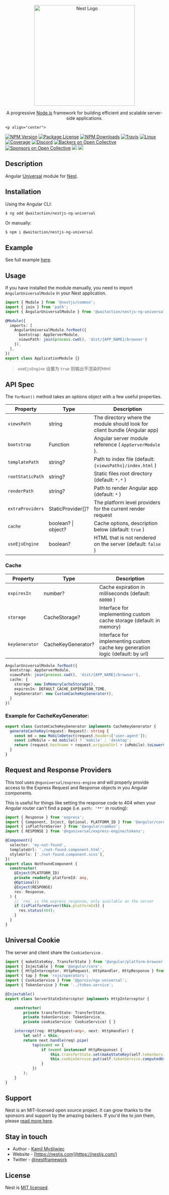 <p align="center">
  <a href="http://nestjs.com/" target="blank"><img src="https://nestjs.com/img/logo_text.svg" width="320" alt="Nest Logo" /></a>
</p>

[travis-image]: https://api.travis-ci.org/nestjs/nest.svg?branch=master
[travis-url]: https://travis-ci.org/nestjs/nest
[linux-image]: https://img.shields.io/travis/nestjs/nest/master.svg?label=linux
[linux-url]: https://travis-ci.org/nestjs/nest

  <p align="center">A progressive <a href="http://nodejs.org" target="blank">Node.js</a> framework for building efficient and scalable server-side applications.</p>

    <p align="center">

<a href="https://www.npmjs.com/~nestjscore"><img src="https://img.shields.io/npm/v/@nestjs/core.svg" alt="NPM Version" /></a>
<a href="https://www.npmjs.com/~nestjscore"><img src="https://img.shields.io/npm/l/@nestjs/core.svg" alt="Package License" /></a>
<a href="https://www.npmjs.com/~nestjscore"><img src="https://img.shields.io/npm/dm/@nestjs/core.svg" alt="NPM Downloads" /></a>
<a href="https://travis-ci.org/nestjs/nest"><img src="https://api.travis-ci.org/nestjs/nest.svg?branch=master" alt="Travis" /></a>
<a href="https://travis-ci.org/nestjs/nest"><img src="https://img.shields.io/travis/nestjs/nest/master.svg?label=linux" alt="Linux" /></a>
<a href="https://coveralls.io/github/nestjs/nest?branch=master"><img src="https://coveralls.io/repos/github/nestjs/nest/badge.svg?branch=master#5" alt="Coverage" /></a>
<a href="https://discord.gg/G7Qnnhy" target="_blank"><img src="https://img.shields.io/badge/discord-online-brightgreen.svg" alt="Discord"/></a>
<a href="https://opencollective.com/nest#backer"><img src="https://opencollective.com/nest/backers/badge.svg" alt="Backers on Open Collective" /></a>
<a href="https://opencollective.com/nest#sponsor"><img src="https://opencollective.com/nest/sponsors/badge.svg" alt="Sponsors on Open Collective" /></a>
  <a href="https://paypal.me/kamilmysliwiec"><img src="https://img.shields.io/badge/Donate-PayPal-dc3d53.svg"/></a>
  <a href="https://twitter.com/nestframework"><img src="https://img.shields.io/twitter/follow/nestframework.svg?style=social&label=Follow"></a>
</p>
  <!--[![Backers on Open Collective](https://opencollective.com/nest/backers/badge.svg)](https://opencollective.com/nest#backer)
  [![Sponsors on Open Collective](https://opencollective.com/nest/sponsors/badge.svg)](https://opencollective.com/nest#sponsor)-->

## Description

Angular [Universal](https://github.com/angular/universal) module for [Nest](https://github.com/nestjs/nest).

## Installation

Using the Angular CLI:

``` bash
$ ng add @waitaction/nestjs-ng-universal
```

Or manually:

``` bash
$ npm i @waitaction/nestjs-ng-universal
```

## Example

See full example [here](https://github.com/kamilmysliwiec/universal-nest).

## Usage

If you have installed the module manually, you need to import `AngularUniversalModule` in your Nest application.

``` typescript
import { Module } from '@nestjs/common';
import { join } from 'path';
import { AngularUniversalModule } from '@waitaction/nestjs-ng-universal';

@Module({
  imports: [
    AngularUniversalModule.forRoot({
      bootstrap: AppServerModule,
      viewsPath: join(process.cwd(), 'dist/{APP_NAME}/browser')
    }),
  ],
})
export class ApplicationModule {}
```

> `useEjsEngine` 设置为 `true` 则输出不渲染的html

## API Spec

The `forRoot()` method takes an options object with a few useful properties.

| Property        | Type           | Description  |
| ------------- | ------------- | ----- |
| `viewsPath` | string | The directory where the module should look for client bundle (Angular app) |
| `bootstrap` | Function      |   Angular server module reference ( `AppServerModule` ). |
| `templatePath` | string?      | Path to index file (default: `{viewsPaths}/index.html` ) |
| `rootStaticPath` | string?    | Static files root directory (default: `*.*` ) |
| `renderPath` | string?    | Path to render Angular app (default: `*` ) |
| `extraProviders` | StaticProvider[]?    | The platform level providers for the current render request |
| `cache` | boolean? \| object?    | Cache options, description below (default: `true` ) |
| `useEjsEngine` | boolean? |  HTML that is not rendered on the server (default: `false` ) |

### Cache

| Property        | Type           | Description  |
| ------------- | ------------- | ----- |
| `expiresIn` | number? | Cache expiration in milliseconds (default: `60000` ) |
| `storage` | CacheStorage?      | Interface for implementing custom cache storage (default: in memory) |
| `keyGenerator` | CacheKeyGenerator?      | Interface for implementing custom cache key generation logic (default: by url) |

``` typescript
AngularUniversalModule.forRoot({
  bootstrap: AppServerModule,
  viewsPath: join(process.cwd(), 'dist/{APP_NAME}/browser'),
  cache: {
    storage: new InMemoryCacheStorage(),
    expiresIn: DEFAULT_CACHE_EXPIRATION_TIME,
    keyGenerator: new CustomCacheKeyGenerator(),
  }
})
```

### Example for CacheKeyGenerator:

``` typescript
export class CustomCacheKeyGenerator implements CacheKeyGenerator {
  generateCacheKey(request: Request): string {
    const md = new MobileDetect(request.headers['user-agent']);
    const isMobile = md.mobile() ? 'mobile' : 'desktop';
    return (request.hostname + request.originalUrl + isMobile).toLowerCase();
  }
}
```

## Request and Response Providers

This tool uses `@nguniversal/express-engine` and will properly provide access to the Express Request and Response objects in you Angular components.

This is useful for things like setting the response code to 404 when your Angular router can't find a page (i.e. `path: '**'` in routing):

``` ts
import { Response } from 'express';
import { Component, Inject, Optional, PLATFORM_ID } from '@angular/core';
import { isPlatformServer } from '@angular/common';
import { RESPONSE } from '@nguniversal/express-engine/tokens';

@Component({
  selector: 'my-not-found',
  templateUrl: './not-found.component.html',
  styleUrls: ['./not-found.component.scss'],
})
export class NotFoundComponent {
  constructor(
    @Inject(PLATFORM_ID)
    private readonly platformId: any,
    @Optional()
    @Inject(RESPONSE)
    res: Response,
  ) {
    // `res` is the express response, only available on the server
    if (isPlatformServer(this.platformId)) {
      res.status(404);
    }
  }
}
```

## Universal Cookie

The server and client share the `CookieService` .

``` ts
import { makeStateKey, TransferState } from '@angular/platform-browser';
import { Injectable } from '@angular/core';
import { HttpInterceptor, HttpRequest, HttpHandler, HttpResponse } from '@angular/common/http';
import { tap } from 'rxjs/operators';
import { CookieService } from '@gorniv/ngx-universal';
import { TokenService } from '../token.service';

@Injectable()
export class ServerStateInterceptor implements HttpInterceptor {

    constructor(
        private transferState: TransferState,
        private tokenService: TokenService,
        private cookieService: CookieService) { }

    intercept(req: HttpRequest<any>, next: HttpHandler) {
        let self = this;
        return next.handle(req).pipe(
            tap(event => {
                if (event instanceof HttpResponse) {
                    this.transferState.set(makeStateKey(self.tokenService.computedUrlKey(req.url)), event.body);
                    this.cookieService.put(self.tokenService.computedUrlKey(req.url), "server");
                }
            })
        );
    }
}
```

## Support

Nest is an MIT-licensed open source project. It can grow thanks to the sponsors and support by the amazing backers. If you'd like to join them, please [read more here](https://docs.nestjs.com/support).

## Stay in touch

* Author - [Kamil Myśliwiec](https://twitter.com/kammysliwiec)
* Website - [https://nestjs.com](https://nestjs.com/)
* Twitter - [@nestframework](https://twitter.com/nestframework)

## License

Nest is [MIT licensed](LICENSE).
